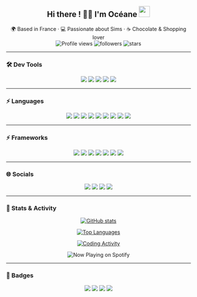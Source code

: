 <h2 align="center">Hi there ! 🌸✨ I'm Océane <img src="https://user-images.githubusercontent.com/18350557/176309783-0785949b-9127-417c-8b55-ab5a4333674e.gif" width="30"></h2>

<p align="center">
  🌍 Based in France · 💻 Passionate about Sims · ☕ Chocolate & Shopping lover  
  <br>
  <img src="https://komarev.com/ghpvc/?username=oeae05&label=Profile%20views&color=ff69b4&style=flat" alt="Profile views" />
  <img src="https://img.shields.io/github/followers/oeae05?label=Followers&style=flat&color=8b5cf6" alt="followers" />
  <img src="https://img.shields.io/github/stars/oeae05?affiliations=OWNER&style=flat&color=ff69b4" alt="stars" />
</p>

---

### 🛠️ Dev Tools

<p align="center">
  <a href="https://code.visualstudio.com/" target="_blank"><img src="https://img.shields.io/badge/VSCode-007ACC?logo=visualstudiocode&logoColor=fff&style=for-the-badge" /></a>
  <a href="https://www.docker.com/" target="_blank"><img src="https://img.shields.io/badge/Docker-2496ED?logo=docker&logoColor=fff&style=for-the-badge" /></a>
  <a href="https://git-scm.com/" target="_blank"><img src="https://img.shields.io/badge/Git-F05032?logo=git&logoColor=fff&style=for-the-badge" /></a>
  <a href="https://www.linux.org/" target="_blank"><img src="https://img.shields.io/badge/Linux-FCC624?logo=linux&logoColor=000&style=for-the-badge" /></a>
  <a href="https://www.postgresql.org/" target="_blank"><img src="https://img.shields.io/badge/PostgreSQL-316192?logo=postgresql&logoColor=fff&style=for-the-badge" /></a>
</p>

---

### ⚡ Languages

<p align="center">
  <a href="https://www.cprogramming.com/" target="_blank"><img src="https://img.shields.io/badge/C-00599C?logo=c&logoColor=fff&style=for-the-badge" /></a>
  <a href="https://isocpp.org/" target="_blank"><img src="https://img.shields.io/badge/C++-00599C?logo=c%2B%2B&logoColor=fff&style=for-the-badge" /></a>
  <a href="https://docs.microsoft.com/en-us/dotnet/csharp/" target="_blank"><img src="https://img.shields.io/badge/C%23-239120?logo=c-sharp&logoColor=fff&style=for-the-badge" /></a>
  <a href="https://www.java.com/" target="_blank"><img src="https://img.shields.io/badge/Java-007396?logo=java&logoColor=fff&style=for-the-badge" /></a>
  <a href="https://www.python.org/" target="_blank"><img src="https://img.shields.io/badge/Python-3776AB?logo=python&logoColor=fff&style=for-the-badge" /></a>
  <a href="https://www.php.net/" target="_blank"><img src="https://img.shields.io/badge/PHP-777BB4?logo=php&logoColor=fff&style=for-the-badge" /></a>
  <a href="https://www.javascript.com/" target="_blank"><img src="https://img.shields.io/badge/JavaScript-F7DF1E?logo=javascript&logoColor=000&style=for-the-badge" /></a>
  <a href="https://www.typescriptlang.org/" target="_blank"><img src="https://img.shields.io/badge/TypeScript-3178C6?logo=typescript&logoColor=fff&style=for-the-badge" /></a>
  <a href="https://www.gnu.org/software/bash/" target="_blank"><img src="https://img.shields.io/badge/Bash-4EAA25?logo=gnu-bash&logoColor=fff&style=for-the-badge" /></a>
</p>

---

### ⚡ Frameworks

<p align="center">
  <a href="https://react.dev/" target="_blank"><img src="https://img.shields.io/badge/React-61DAFB?logo=react&logoColor=000&style=for-the-badge" /></a>
  <a href="https://nextjs.org/docs" target="_blank"><img src="https://img.shields.io/badge/Next.js-000000?logo=next.js&logoColor=fff&style=for-the-badge" /></a>
  <a href="https://angular.io/" target="_blank"><img src="https://img.shields.io/badge/Angular-DD0031?logo=angular&logoColor=fff&style=for-the-badge" /></a>
  <a href="https://nodejs.org/en/" target="_blank"><img src="https://img.shields.io/badge/NodeJS-339933?logo=node.js&logoColor=fff&style=for-the-badge" /></a>
  <a href="https://dotnet.microsoft.com/en-us/" target="_blank"><img src="https://img.shields.io/badge/.NET-512BD4?logo=dotnet&logoColor=fff&style=for-the-badge" /></a>
  <a href="https://laravel.com/" target="_blank"><img src="https://img.shields.io/badge/Laravel-FF2D20?logo=laravel&logoColor=fff&style=for-the-badge" /></a>
  <a href="https://www.figma.com/" target="_blank"><img src="https://img.shields.io/badge/Figma-F24E1E?logo=figma&logoColor=fff&style=for-the-badge" /></a>
</p>

---

### 🌐 Socials

<p align="center">
  <a href="https://discord.com/users/oeae_" target="_blank"><img src="https://img.shields.io/badge/Discord-7289DA?logo=discord&logoColor=fff&style=for-the-badge" /></a>
  <a href="https://github.com/oeae05" target="_blank"><img src="https://img.shields.io/badge/GitHub-181717?logo=github&logoColor=fff&style=for-the-badge" /></a>
  <a href="http://www.instagram.com/oceane_12345" target="_blank"><img src="https://img.shields.io/badge/Instagram-E4405F?logo=instagram&logoColor=fff&style=for-the-badge" /></a>
  <a href="https://www.linkedin.com/in/océane-bertin-065b8a340/" target="_blank"><img src="https://img.shields.io/badge/LinkedIn-0A66C2?logo=linkedin&logoColor=fff&style=for-the-badge" /></a>
</p>

---

### 🎀 Stats & Activity

<p align="center">
  <a href="http://www.github.com/oeae05"><img src="https://github-readme-stats.vercel.app/api?username=oeae05&show_icons=true&count_private=true&title_color=ffb6c1&text_color=ffffff&icon_color=ff69b4&bg_color=8b5cf6&hide_border=true" alt="GitHub stats" /></a>
</p>

<p align="center">
  <a href="https://github.com/oeae05" align="left"><img src="https://github-readme-stats.vercel.app/api/top-langs/?username=oeae05&langs_count=10&title_color=ffb6c1&text_color=ffffff&icon_color=0891b2&bg_color=8b5cf6&hide_border=true&locale=en&custom_title=Top%20%Languages" alt="Top Languages" /></a>
</p>

<p align="center">
  <a href="https://wakatime.com/@164eb9cc-d5a1-47e1-849f-614259132ebc" target="_blank">
    <img src="https://wakatime.com/badge/user/164eb9cc-d5a1-47e1-849f-614259132ebc.svg" alt="Coding Activity" />
  </a>
</p>

<p align="center">
  <img src="https://spotify-readme.vercel.app/api/?user=316w32sgtw6ytojbat2d2lcgi7fq&background_color=8b5cf6&accent_color=ff69b4&bar_color=ffb6c1" alt="Now Playing on Spotify" />
</p>

---

### 🌸 Badges

<p align="center">
  <img src="https://img.shields.io/badge/Made%20with-%E2%9D%A4-ff69b4?style=for-the-badge" />
  <img src="https://img.shields.io/badge/Powered%20by-Sugar-8b5cf6?style=for-the-badge&logo=buymeacoffee&logoColor=white" />
  <img src="https://img.shields.io/badge/Music-Lover-f39ac7?style=for-the-badge" />
  <img src="https://img.shields.io/badge/Open%20to%20Work-32CD32?style=for-the-badge&logo=linkedin&logoColor=white" />
</p>
